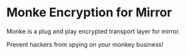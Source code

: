 # Monke Encryption for Mirror
 
Monke is a plug and play encrypted transport layer for mirror.

Prevent hackers from spying on your monkey business! 

